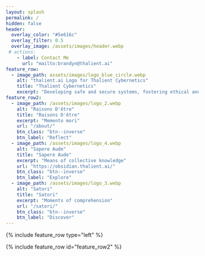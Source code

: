```yaml
---
layout: splash
permalink: /
hidden: false
header:
  overlay_color: "#5e616c"
  overlay_filter: 0.5
  overlay_image: /assets/images/header.webp
 # actions:
    - label: Contact Me
      url: "mailto:brandyn@thalient.ai"
feature_row:
  - image_path: assets/images/logo_blue_circle.webp
    alt: "thalient.ai Logo for Thalient Cybernetics"
    title: "Thalient Cybernetics"
    excerpt: "Developing safe and secure systems, fostering ethical and trustworthy technology, and maturing [thalient cybernetics](/thalient-cybernetics/) for a brighter tomorrow."
feature_row2:
  - image_path: /assets/images/logo_2.webp
    alt: "Raisons D'être"
    title: "Raisons D'être"
    excerpt: "Memento mori"
    url: "/about/"
    btn_class: "btn--inverse"
    btn_label: "Reflect"
  - image_path: /assets/images/logo_4.webp
    alt: "Sapere Aude"
    title: "Sapere Aude"
    excerpt: "Means of collective knowledge"
    url: "https://obsidian.thalient.ai/"
    btn_class: "btn--inverse"
    btn_label: "Explore"
  - image_path: /assets/images/logo_3.webp
    alt: "Satori"
    title: "Satori"
    excerpt: "Moments of comprehension"
    url: "/satori/"
    btn_class: "btn--inverse"
    btn_label: "Discover"
---
```


{% include feature_row type="left" %}

{% include feature_row id="feature_row2" %}

